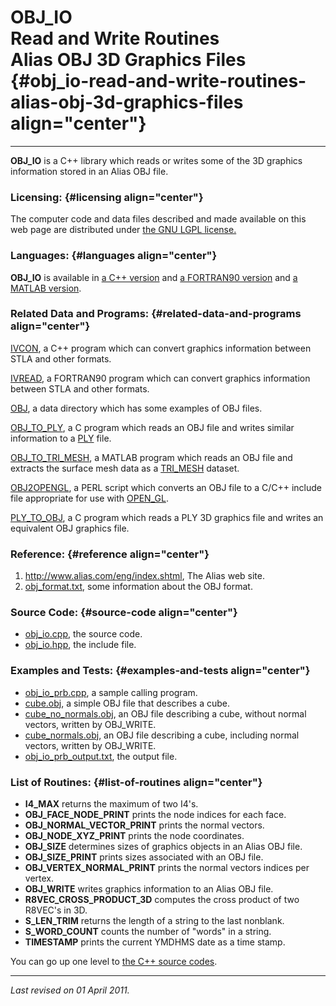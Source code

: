 OBJ\_IO\
Read and Write Routines\
Alias OBJ 3D Graphics Files {#obj_io-read-and-write-routines-alias-obj-3d-graphics-files align="center"}
===========================

------------------------------------------------------------------------

**OBJ\_IO** is a C++ library which reads or writes some of the 3D
graphics information stored in an Alias OBJ file.

### Licensing: {#licensing align="center"}

The computer code and data files described and made available on this
web page are distributed under [the GNU LGPL
license.](../../txt/gnu_lgpl.txt)

### Languages: {#languages align="center"}

**OBJ\_IO** is available in [a C++
version](../../cpp_src/obj_io/obj_io.html) and [a FORTRAN90
version](../../f_src/obj_io/obj_io.html) and [a MATLAB
version](../../m_src/obj_io/obj_io.html).

### Related Data and Programs: {#related-data-and-programs align="center"}

[IVCON](../../cpp_src/ivcon/ivcon.html), a C++ program which can convert
graphics information between STLA and other formats.

[IVREAD](../../f_src/ivread/ivread.html), a FORTRAN90 program which can
convert graphics information between STLA and other formats.

[OBJ](../../data/obj/obj.html), a data directory which has some examples
of OBJ files.

[OBJ\_TO\_PLY](../../c_src/obj_to_ply/obj_to_ply.html), a C program
which reads an OBJ file and writes similar information to a
[PLY](../../data/ply/ply.html) file.

[OBJ\_TO\_TRI\_MESH](../../m_src/obj_to_tri_mesh/obj_to_tri_mesh.html),
a MATLAB program which reads an OBJ file and extracts the surface mesh
data as a [TRI\_MESH](../../data/tri_mesh/tri_mesh.html) dataset.

[OBJ2OPENGL](../../pl_src/obj2opengl/obj2opengl.html), a PERL script
which converts an OBJ file to a C/C++ include file appropriate for use
with [OPEN\_GL](../../cpp_src/open_gl/open_gl.html).

[PLY\_TO\_OBJ](../../c_src/ply_to_obj/ply_to_obj.html), a C program
which reads a PLY 3D graphics file and writes an equivalent OBJ graphics
file.

### Reference: {#reference align="center"}

1.  <http://www.alias.com/eng/index.shtml>, The Alias web site.
2.  [obj\_format.txt](../../txt/obj_format.txt), some information about
    the OBJ format.

### Source Code: {#source-code align="center"}

-   [obj\_io.cpp](obj_io.cpp), the source code.
-   [obj\_io.hpp](obj_io.hpp), the include file.

### Examples and Tests: {#examples-and-tests align="center"}

-   [obj\_io\_prb.cpp](obj_io_prb.cpp), a sample calling program.
-   [cube.obj](../../data/obj/cube.obj), a simple OBJ file that
    describes a cube.
-   [cube\_no\_normals.obj](cube_no_normals.obj), an OBJ file describing
    a cube, without normal vectors, written by OBJ\_WRITE.
-   [cube\_normals.obj](cube_normals.obj), an OBJ file describing a
    cube, including normal vectors, written by OBJ\_WRITE.
-   [obj\_io\_prb\_output.txt](obj_io_prb_output.txt), the output file.

### List of Routines: {#list-of-routines align="center"}

-   **I4\_MAX** returns the maximum of two I4's.
-   **OBJ\_FACE\_NODE\_PRINT** prints the node indices for each face.
-   **OBJ\_NORMAL\_VECTOR\_PRINT** prints the normal vectors.
-   **OBJ\_NODE\_XYZ\_PRINT** prints the node coordinates.
-   **OBJ\_SIZE** determines sizes of graphics objects in an Alias OBJ
    file.
-   **OBJ\_SIZE\_PRINT** prints sizes associated with an OBJ file.
-   **OBJ\_VERTEX\_NORMAL\_PRINT** prints the normal vectors indices per
    vertex.
-   **OBJ\_WRITE** writes graphics information to an Alias OBJ file.
-   **R8VEC\_CROSS\_PRODUCT\_3D** computes the cross product of two
    R8VEC's in 3D.
-   **S\_LEN\_TRIM** returns the length of a string to the last
    nonblank.
-   **S\_WORD\_COUNT** counts the number of "words" in a string.
-   **TIMESTAMP** prints the current YMDHMS date as a time stamp.

You can go up one level to [the C++ source codes](../cpp_src.html).

------------------------------------------------------------------------

*Last revised on 01 April 2011.*

